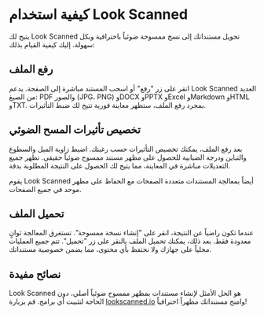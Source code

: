 # كيفية استخدام Look Scanned

يتيح لك Look Scanned تحويل مستنداتك إلى نسخ ممسوحة ضوئياً باحترافية وبكل سهولة. إليك كيفية القيام بذلك:

## رفع الملف

انقر على زر "رفع" أو اسحب المستند مباشرة إلى الصفحة. يدعم Look Scanned العديد من الصيغ: PDF والصور (JPG، PNG) وDOCX وPPTX وExcel وMarkdown وHTML وTXT. بمجرد رفع الملف، ستظهر معاينة فورية تتيح لك ضبط التأثيرات.

## تخصيص تأثيرات المسح الضوئي

بعد رفع الملف، يمكنك تخصيص التأثيرات حسب رغبتك. اضبط زاوية الميل والسطوع والتباين ودرجة الضبابية للحصول على مظهر مستند ممسوح ضوئياً حقيقي. تظهر جميع التعديلات مباشرة في المعاينة، مما يتيح لك الحصول على النتيجة المطلوبة بدقة.

يقوم Look Scanned أيضاً بمعالجة المستندات متعددة الصفحات مع الحفاظ على مظهر موحد في جميع الصفحات.

## تحميل الملف

عندما تكون راضياً عن النتيجة، انقر على "إنشاء نسخة ممسوحة". تستغرق المعالجة ثوانٍ معدودة فقط. بعد ذلك، يمكنك تحميل الملف بالنقر على زر "تحميل". تتم جميع العمليات محلياً على جهازك ولا نحتفظ بأي محتوى، مما يضمن خصوصية مستنداتك.

## نصائح مفيدة

Look Scanned هو الحل الأمثل لإنشاء مستندات بمظهر ممسوح ضوئياً أصلي، دون الحاجة لتثبيت أي برامج. قم بزيارة [lookscanned.io](https://lookscanned.io) وامنح مستنداتك مظهراً احترافياً!
